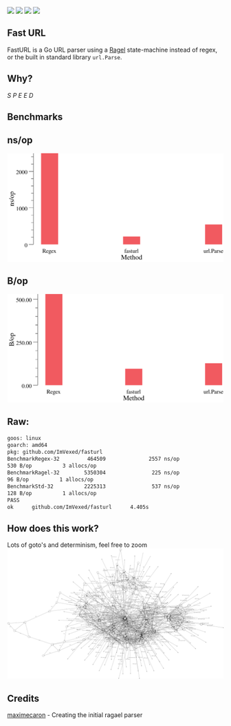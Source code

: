<a title="Supported Platforms" target="_blank" href="https://github.com/ImVexed/fasturl"><img src="https://img.shields.io/badge/platform-Linux%20%7C%20FreeBSD%20%7C%20Darwin%20%7C%20Windows-549688?style=flat-square&logo=dlna"></a>
<a title="Go Report Card" target="_blank" href="https://goreportcard.com/report/github.com/ImVexed/fasturl"><img src="https://goreportcard.com/badge/github.com/ImVexed/fasturl?style=flat-square"></a>
<a title="Doc for fasturl" target="_blank" href="https://pkg.go.dev/github.com/ImVexed/fasturl?tab=doc"><img src="https://img.shields.io/badge/go.dev-doc-007d9c?style=flat-square&logo=read-the-docs"></a>
<a title="fasturl on Sourcegraph" target="_blank" href="https://sourcegraph.com/github.com/ImVexed/fasturl?badge"><img src="https://sourcegraph.com/github.com/ImVexed/fasturl/-/badge.svg?style=flat-square"></a>
## Fast URL
FastURL is a Go URL parser using a [Ragel](http://www.colm.net/open-source/ragel/) state-machine instead of regex, or the built in standard library `url.Parse`.

## Why?
*S P E E D*

## Benchmarks
## ns/op
![](/_images/ns.svg)
## B/op
![](/_images/b.svg)

## Raw:
```
goos: linux
goarch: amd64
pkg: github.com/ImVexed/fasturl
BenchmarkRegex-32         464509              2557 ns/op             530 B/op          3 allocs/op
BenchmarkRagel-32        5350304               225 ns/op              96 B/op          1 allocs/op
BenchmarkStd-32          2225313               537 ns/op             128 B/op          1 allocs/op
PASS
ok      github.com/ImVexed/fasturl      4.405s
```

## How does this work?
Lots of goto's and determinism, feel free to zoom
![](/_images/graph.svg)


## Credits
[maximecaron](https://github.com/maximecaron) - Creating the initial ragael parser
